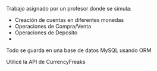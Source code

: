 Trabajo asignado por un profesor donde se simula:

- Creación de cuentas en diferentes monedas
- Operaciones de Compra/Venta
- Operaciones de Deposito
- 
Todo se guarda en una base de datos MySQL usando ORM

Utilicé la API de CurrencyFreaks

